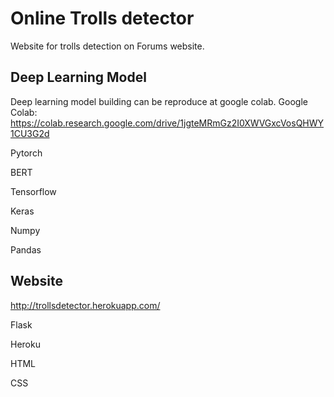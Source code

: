 # Online Trolls detector
Website for trolls detection on Forums website.

## Deep Learning Model
Deep learning model building can be reproduce at google colab.
Google Colab: https://colab.research.google.com/drive/1jgteMRmGz2I0XWVGxcVosQHWY1CU3G2d

Pytorch

BERT

Tensorflow

Keras

Numpy

Pandas

## Website
http://trollsdetector.herokuapp.com/

Flask

Heroku

HTML

CSS
